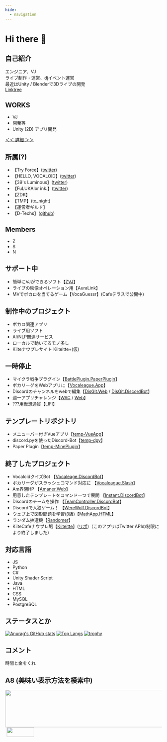 ```yaml
---
hide:
  - navigation
---
```


# Hi there 👋

## 自己紹介
エンジニア、VJ<br />
ライブ制作・運営、djイベント運営<br />
最近はUnity / Blenderで3Dライブの開発<br />
[Linktree](https://linktr.ee/zect3279 "いろんなリンク集")

## WORKS
- VJ
- 開発等
- Unity (2D) アプリ開発

<a href="/works/" rel="my works">＜＜ 詳細 ＞＞</a>

## 所属(?)
- 【Try Force】([twitter](https://twitter.com/Try04_squad))
- 【HELLO, VOCALOID】([twitter](https://twitter.com/HELLO_Tempest39))
- 【39's Luminous】([twitter](https://twitter.com/39sLuminous))
- 【FuLUKAlor ink.】([twitter](https://twitter.com/luka_fanmade))
- 【ZDK】
- 【TMP】(to_night)
- 【運営者ギルド】
- 【D-Techs】([github](https://github.com/Diverse-Techs-Circle))

## Members
- Z
- S
- N

## サポート中
- 簡単にVJができるソフト【[ZVJ](https://zect.booth.pm/items/4976418)】
- ライブの映像オペレーション用【AuraLink】
- MVでボカロを当てるゲーム【VocaGuessr】(Cafeテラスで公開中)

## 制作中のプロジェクト
- ボカロ関連アプリ
- ライブ用ソフト
- AI/NLP関連サービス
- ローカルで動いてるモノ多し
- Kiiteナウプレサイト Kiiteitte+(仮)

## 一時停止
- マイクラ戦争プラグイン【[BattlePlugin.PaperPlugin](https://github.com/Zect3279/BattlePlugin)】
- ボカリーグをWebアプリに【[Vocaleague.App](https://github.com/TeamAmaner/Vocaleague)】
- Discordのチャンネルをwebで編集【[DisGit.Web](https://github.com/Zect3279/DisGit) / [DisGit.DiscordBot](https://github.com/qmelo/disgit)】
- 週一アプリチャレンジ【[WAC](https://github.com/Zect3279/Weekly-App) / [Web](https://wac.zscode.net)】
- ???用仮想通貨【LIFI】

## テンプレートリポジトリ
- メニューバー付きVueアプリ【[temp-VueApp](https://github.com/Zect3279/temp-VueApp)】
- discord.pyを使ったDiscord-Bot【[temp-dpy](https://github.com/Zect3279/temp-dpy)】
- Paper Plugin【[temp-MinePlugin](https://github.com/Zect3279/temp-MinePlugin)】

## 終了したプロジェクト
- VocaloidクイズBot 【[Vocaleage.DiscordBot](https://github.com/Zect3279/VocaLeague)】
- ボカリーグがスラッシュコマンド対応に 【[Vocaleague.Slash](https://github.com/Zect3279/Vocaleague-Slash)】
- Am界隈HP 【[Amaner.Web](https://github.com/TeamAmaner/TeamAmaner.github.io)】
- 用意したテンプレートをコマンド一つで展開 【[Instant.DiscordBot](https://github.com/Zect3279/instant)】
- Discordのチームを操作 【[TeamController.DiscordBot](https://github.com/Zect3279/team)】
- Discordで人狼ゲーム！ 【[WereWolf.DiscordBot](https://github.com/Zect3279/werewolf)】
- ウェブ上で図形問題を学習(β版)【[MathApp.HTML](https://github.com/Zect3279/Study-App)】
- ランダム抽選機【[Randomer](https://randomer.zscode.net/)】
- KiiteCafeナウプレ垢【[Kiiteitte](https://twitter.com/Kiiteitte)】([リポ](https://github.com/Zect3279/Kiiteitte))（このアプリはTwitter APIの制限により終了しました）

## 対応言語
- JS
- Python
- C#
- Unity Shader Script
- Java
- HTML
- CSS
- MySQL
- PostgreSQL

## ステータスとか
[![Anurag's GitHub stats](https://github-readme-stats.vercel.app/api?username=Zect3279&show_icons=true&theme=dark)](https://github.com/anuraghazra/github-readme-stats)
[![Top Langs](https://github-readme-stats.vercel.app/api/top-langs/?username=Zect3279&theme=dark)](https://github.com/anuraghazra/github-readme-stats)
[![trophy](https://github-profile-trophy.vercel.app/?username=Zect3279&theme=onedark)](https://github.com/ryo-ma/github-profile-trophy)

## コメント
時間と金をくれ

## A8 (美味い表示方法を模索中)

<a href="https://px.a8.net/svt/ejp?a8mat=3ZB3AT+3PYJW2+4EKC+62U35" rel="nofollow">
<img border="0" width="936" height="120" alt="" src="https://www29.a8.net/svt/bgt?aid=240702581225&wid=001&eno=01&mid=s00000020550001021000&mc=1"></a>
<img border="0" width="1" height="1" src="https://www14.a8.net/0.gif?a8mat=3ZB3AT+3PYJW2+4EKC+62U35" alt="">

<a href="https://px.a8.net/svt/ejp?a8mat=3ZB3AT+3ENBEA+0K+10W0N5" rel="nofollow">
<img border="0" width="88" height="31" alt="" src="https://www29.a8.net/svt/bgt?aid=240702581206&wid=001&eno=01&mid=s00000000002006196000&mc=1"></a>
<img border="0" width="1" height="1" src="https://www18.a8.net/0.gif?a8mat=3ZB3AT+3ENBEA+0K+10W0N5" alt="">

